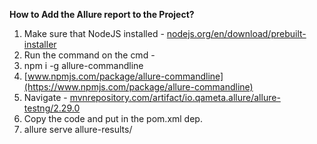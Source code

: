 **How to Add the Allure report to the Project?**

1. Make sure that NodeJS installed - [﻿nodejs.org/en/download/prebuilt-installer](https://nodejs.org/en/download/prebuilt-installer) 
2. Run the command on the cmd -
1.  npm i -g allure-commandline
3.  [﻿www.npmjs.com/package/allure-commandline](https://www.npmjs.com/package/allure-commandline) 
4. Navigate - [﻿mvnrepository.com/artifact/io.qameta.allure/allure-testng/2.29.0](https://mvnrepository.com/artifact/io.qameta.allure/allure-testng/2.29.0) 
5. Copy the code and put in the pom.xml dep.
6. allure serve allure-results/
